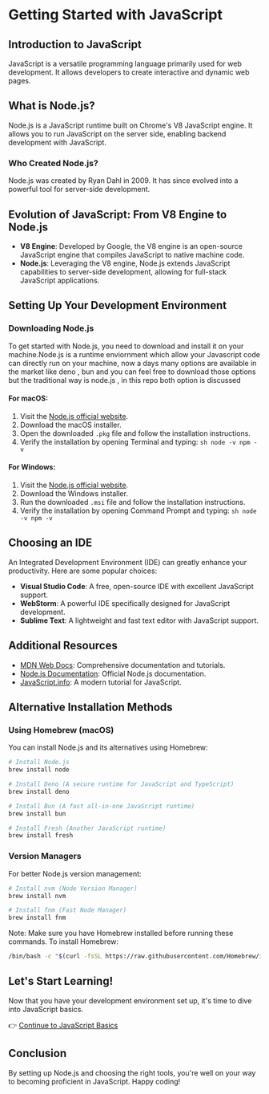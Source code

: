 # Getting Started with JavaScript

## Introduction to JavaScript
JavaScript is a versatile programming language primarily used for web development. It allows developers to create interactive and dynamic web pages.

## What is Node.js?
Node.js is a JavaScript runtime built on Chrome's V8 JavaScript engine. It allows you to run JavaScript on the server side, enabling backend development with JavaScript.

### Who Created Node.js?
Node.js was created by Ryan Dahl in 2009. It has since evolved into a powerful tool for server-side development.

## Evolution of JavaScript: From V8 Engine to Node.js
- **V8 Engine**: Developed by Google, the V8 engine is an open-source JavaScript engine that compiles JavaScript to native machine code.
- **Node.js**: Leveraging the V8 engine, Node.js extends JavaScript capabilities to server-side development, allowing for full-stack JavaScript applications.

## Setting Up Your Development Environment

### Downloading Node.js
To get started with Node.js, you need to download and install it on your machine.Node.js is a runtime enviornment which allow your Javascript code can directly run on your machine, now a days many options are available in the market like deno , bun and you can feel free to download those options 
but the traditional way is node.js , in this repo both option is discussed

#### For macOS:
1. Visit the [Node.js official website](https://nodejs.org/).
2. Download the macOS installer.
3. Open the downloaded `.pkg` file and follow the installation instructions.
4. Verify the installation by opening Terminal and typing:
                   ```sh
                   node -v
                   npm -v
                   ```

#### For Windows:
1. Visit the [Node.js official website](https://nodejs.org/).
2. Download the Windows installer.
3. Run the downloaded `.msi` file and follow the installation instructions.
4. Verify the installation by opening Command Prompt and typing:
                   ```sh
                   node -v
                   npm -v
                   ```

## Choosing an IDE
An Integrated Development Environment (IDE) can greatly enhance your productivity. Here are some popular choices:
- **Visual Studio Code**: A free, open-source IDE with excellent JavaScript support.
- **WebStorm**: A powerful IDE specifically designed for JavaScript development.
- **Sublime Text**: A lightweight and fast text editor with JavaScript support.

## Additional Resources
- [MDN Web Docs](https://developer.mozilla.org/en-US/docs/Web/JavaScript): Comprehensive documentation and tutorials.
- [Node.js Documentation](https://nodejs.org/en/docs/): Official Node.js documentation.
- [JavaScript.info](https://javascript.info/): A modern tutorial for JavaScript.

## Alternative Installation Methods

### Using Homebrew (macOS)
You can install Node.js and its alternatives using Homebrew:

```sh
# Install Node.js
brew install node

# Install Deno (A secure runtime for JavaScript and TypeScript)
brew install deno

# Install Bun (A fast all-in-one JavaScript runtime)
brew install bun

# Install Fresh (Another JavaScript runtime)
brew install fresh
```

### Version Managers
For better Node.js version management:

```sh
# Install nvm (Node Version Manager)
brew install nvm

# Install fnm (Fast Node Manager)
brew install fnm
```

Note: Make sure you have Homebrew installed before running these commands. To install Homebrew:
```sh
/bin/bash -c "$(curl -fsSL https://raw.githubusercontent.com/Homebrew/install/HEAD/install.sh)"
```

## Let's Start Learning!
Now that you have your development environment set up, it's time to dive into JavaScript basics. 

👉 [Continue to JavaScript Basics](../01_basics/02.variables.js)

## Conclusion
By setting up Node.js and choosing the right tools, you're well on your way to becoming proficient in JavaScript. Happy coding!
